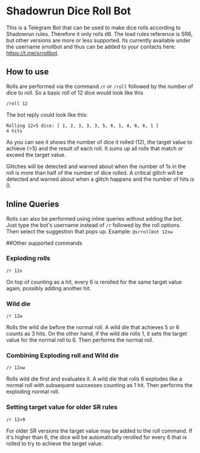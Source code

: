 # Shadowrun Dice Roll Bot

This is a Telegram Bot that can be used to make dice rolls according to
Shadowrun rules. Therefore it only rolls d6. The lead rules reference is SR6, 
but other versions are more or less supported. Its currently available under the username
 _srrollbot_ and thus can be added to your contacts here: https://t.me/srrollbot.

## How to use

Rolls are performed via the command `/r` or `/roll` followed by the number
of dice to roll. So a basic roll of 12 dice would look like this

```
/roll 12
```

The bot reply could look like this:

```
Rolling 12>5 dice: [ 1, 2, 3, 3, 3, 5, 6, 1, 4, 6, 6, 1 ]
4 hits
```
As you can see it shows the number of dice it rolled (12), the target value to achieve (>5)
and the result of each roll. It sums up all rolls that match or exceed the target value.

Glitches will be detected and warned about when the number of 1s in the roll is more than 
half of the number of dice rolled.
A critical glitch will be detected and warned about when a glitch happens and the number
of hits is 0.

## Inline Queries

Rolls can also be performed using inline queries without adding the bot. Just type the
bot's username instead of `/r` followed by the roll options. Then select the suggestion that
pops up.
Example:
`@srrollbot 12xw`

##Other supported commands

### Exploding rolls
```/r 12x```

On top of counting as a hit, every 6 is rerolled for the same target value again, 
possibly adding another hit.

### Wild die
```/r 12w```

Rolls the wild die before the normal roll. A wild die that achieves 5 or 6
counts as 3 hits. On the other hand, if the wild die rolls 1, it sets the target value
for the normal roll to 6.
Then performs the normal roll.

### Combining Exploding roll and Wild die
```/r 12xw```

Rolls wild die first and evaluates it. A wild die that rolls 6 explodes like a normal roll
with subsequent successes counting as 1 hit.
Then performs the exploding normal roll.

### Setting target value for older SR rules
```/r 12>9```

For older SR versions the target value may be added to the roll command. If it's higher than 6,
the dice will be automatically rerolled for every 6 that is rolled to try to achieve the target value.
